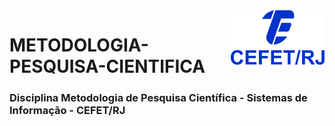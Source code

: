 <img src="cefet-logo1.png" align="right" width="150">

# METODOLOGIA-PESQUISA-CIENTIFICA

<h3>Disciplina Metodologia de Pesquisa Científica - Sistemas de Informação - CEFET/RJ</h3>
<br>